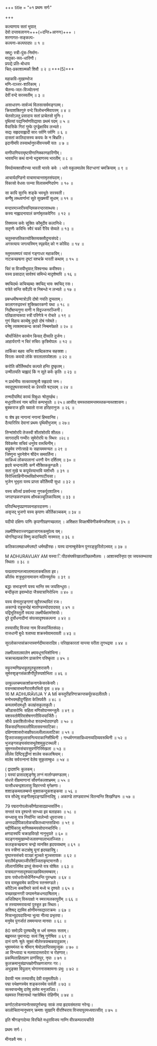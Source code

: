 +++
title = "०१ प्रथमः सर्गः"

+++

कल्याणाय सतां भूयात्  
देवो दन्तावलाननः+++(=दन्ति+आननः)+++ ।  
शरणागत-सङ्कल्प-  
कल्पना-कल्पपादपः ॥ १ ॥

स्रष्टुः स्त्री-पुंस-निर्माण-  
मातृका-रूप-धारिणौ।  
प्रपद्ये प्रति-बोधाय  
चित्-प्रकाशात्मकौ शिवौ ॥ २ ॥ +++(5)+++ 

महाकवि-मुखाम्भोज  
मणि-पञ्जर-शारिकाम् ।  
चैतन्य-जल-विज्योत्स्नां  
देवीं वन्दे सरस्वतीम् ॥ ३ ॥   

असाधारण-सार्वज्यं विलसत्सर्वमङ्गलम्।  
क्रियाशक्तिगुरुं वन्दे त्रिलोचनमिवापरम् ॥ ४ ॥   
चेतसोऽस्तु प्रसादाय सतां प्राचेतसो मुनिः।  
पृथिव्यां पद्यनिर्माणविद्यायाः प्रथमं पदम् ॥ ५ ॥   
वैयासिके गिरां गुम्फे पुण्ड्रेक्षाविव लभ्यते।  
सद्यः सहृदयाह्लादी सारः पर्वणि पर्वणि ॥ ६ ॥   
दासतां कालिदासस्य कवयः के न बिभ्रति।  
इदानीमपि तस्यार्थानुपजीवन्त्यमी यतः ॥ ७ ॥  


वाणीपाणिपरामृष्टवीणानिक्काणहारिणीम्।  
भावयन्ति कथं वान्ये भट्टबाणस्य भारतीम् ॥ ८ ॥  

विमर्दव्यक्तसौरभ्या भारती भारवेः कवेः ।
धत्ते वकुलमालेव विदग्धानां चमक्रियाम् ॥ ९ ॥  

आचार्यदण्डिनो वाचामाचान्तामृतसंपदाम्।  
विकासो वेधसः पत्न्या विलासमणिदर्पणः ॥ १० ॥  

सा कापि सुरभिः शङ्के भवभूतेः सरस्वती।  
कर्णेषु लब्धवर्णानां सूते सुखमयीं सुधाम् ॥ ११ ॥  

मन्दारमञ्जरीस्यन्दिमकरन्दरसाब्धयः।  
कस्य नाह्लादनायालं कर्णामृतकवेगिरः ॥ १२ ॥  

तिक्यस्य कवेः सूक्तिः कौमुदीव कलानिधेः।  
सतृप्णैः कविभिः स्वैरं चको रैरिव सेव्यते ॥ १३ ॥  

चतुस्सप्ततिकाव्योक्तिव्यक्तवैदुप्यसंपदे।  
अगस्त्याय जगत्यस्मिन् स्पृहयेत् को न कोविदः ॥ १४ ॥  

स्तुमस्तमपरं व्यासं गङ्गाधर महाकविम्।  
नाटकच्छद्मना दृष्टां यश्चक्रे भारती कथाम् ॥ १५ ॥  

चिरं स विजयीभूयात् विश्वनाथः कवीश्वरः।  
यस्य प्रसादात् सार्वश्यं समिन्धे मादृशेष्वपि ॥ १६ ॥  

क्वचिदर्थः कचिच्छब्दः क्वचिद् भावः क्वचिद् रसः।  
यत्रेते सन्ति सर्वेऽपि स निबन्धो न लभ्यते ॥ १७ ॥  


प्रबन्धमीषन्मात्रोऽपि दोषो नयति दूप्यताम्।  
कालागरुद्रवभरं शुक्तिक्षारकणो यथा ॥ १८ ॥   
निर्दोषाप्यगुणा वाणी न विद्वज्जनरञ्जिनी।  
पतिव्रताप्यरूपा स्त्री परिणेत्रे न रोचते ॥ १९ ॥   
गुणं विहाय काव्येषु दुष्ठो दोषं गवेषते।  
वनेषु त्यक्तमाकन्दः काको निम्बमपेक्षते ॥ २० ॥  

चौर्यार्जितेन काव्येन कियत् दीव्यति दुर्जनः।  
आहार्यरागो न चिरं रुचिरः कृत्रिमोपलः ॥ १२ ॥  

तार्किका बहवः सन्ति शाब्दिकाश्च सहस्रशः।  
विरलाः कवयो लोके सरलालापपेशलाः ॥ २२ ॥  

करोति कीर्तिमर्थाय कल्पते हन्ति दुष्कृतम्।  
उन्मीलयति चाह्लादं किं न सूते कवेः कृतिः ॥ २३ ॥  

न प्रार्थनीयः सत्काव्यश्रुत्यै सहृदयो जनः।  
स्वादुपुष्परसास्वादे कः प्रेरयति षट्पदम् ॥ २४ ॥  

तन्मदीयमिदं काव्यं विबुधाः श्रोतुमर्हथ।  
मधुराविजयं नाम चरितं कम्पभूपतेः ॥ २५॥
आसीत् समस्तसामन्तमस्तकन्यस्तशासनः।  
बुक्कराज इति ख्यातो राजा हरिहरानुजः ॥ २६ ॥  

यः शेष इव नागानां नगानां हिमवानिव।  
दैत्यारिरिव देवानां प्रथमः पृथिवीभुजाम् ॥ २७॥

तिग्मांशोरपि तेजस्वी शीतांशोरपि शीतलः।  
सागरादपि गम्भीरः सुमेरोरपि यः स्थिरः ॥२८॥  
विवेकमेव सचिवं धनुरेव वरूथिनीम्।  
बाहुमेव रणोत्साहे यः सहायममन्यत ॥ २९ ॥   
जिष्णुना भुवनेशेन श्रीदेन समवर्तिना।  
सान्निध्यं लोकपालानां धरणौ येन दर्शितम् ॥ ३० ॥   
हृदये चन्दनालेपैः कणें मौक्तिककुण्डलैः।  
सतां मुखे च कपूर्यस्याभावि यशोभरैः ॥ ३१ ॥   
विरोधिवाहिनीनाथविक्षोभणपटीयसा।  
भुजेन भूभृता यस्य प्राप्ता कीर्तिमयी सुधा ॥ ३२ ॥  

यस्य कीर्त्या प्रसर्पन्त्या गुणकर्पूरशालिनः।  
जगदण्डकरण्डस्य क्षौमकञ्चुलिकायितम् ॥ ३३ ॥  

परिपन्थिनृपप्राणपवनाहारदारुणः।  
असृजद् भुजगो यस्य कृपाणः कीर्तिकञ्चकम् ॥ ३४ ॥  

यदीयो दक्षिणः पाणिः कृपाणीग्रहणच्छलात् ।
अशिक्षत विपक्षश्रीवेणीकर्षणकौशलम् ॥ ३५ ॥  

लक्ष्मीश्चिराज्जगद्रक्षाजागरूकमुपेत्य यम्।  
योगनिद्राजडं विष्णु कदाचिदपि नास्मरत् ॥ ३६ ॥  

कलिकालमहाधर्मप्लष्टो धर्ममहीरुहः। यस्य दानाम्बुसेकेन पुनरङ्कुरितोऽभवत् ॥ ३७ ॥  

M ADHURAVIJAY AM
यस्या िपीठसंघर्षरेखालाञ्छितमौलयः ।
आशास्वरिनृपा एव जयस्तम्भतया स्थिताः ॥ ३८ ॥  

यत्प्रतापानलज्वालामालाकबलिता इव।  
कीर्तयः शत्रुभूपानामासन मलिनमूर्तयः ॥ ३९ ॥  

बद्धाः सभाङ्गणे यस्य भान्ति स्म जयसिन्धुराः।  
बन्दीकृता इवाम्भोदा जैत्रयात्रानिरोधिनः ॥ ४० ॥  

यस्य सेनातुरङ्गाणां खुरैरुत्थापितं रजः।  
अकाण्डे राहुसन्देहं मार्ताण्डस्योदपादयत् ॥ ४१ ॥   
यद्विभूतिस्तुतौ स्वल्पा लक्ष्मीर्यक्षामरेशयोः।  
दूरे दुर्योधनादीनां संपत्सादृश्यकल्पना ॥ ४२ ॥  

तस्यासीद् विजया नाम विजयार्जितसंपदः।  
राजधानी बुधैः श्लाघ्या शक्रस्येवामरावती ॥ ४३ ॥  

सुरलोकान्तसंक्रान्तस्वर्णदीमत्सरादिव। परिखाकारतां यान्त्या परीता तुगभद्रया ॥ ४४ ॥  

लक्ष्मीलतालवालेन क्ष्मावधूनाभिशोभिना।  
चक्राचलप्रकारेण प्राकारेण परिष्कृता ॥ ४५ ॥  

स्फुरन्मणिप्रभाहूतपुरुहूतशरासनैः।  
सुमेरुशृङ्गसंकाशैर्गोपुरैरुपशोभिता ॥ ४६ ॥  

उत्फुल्लचम्पकाशोकनागकेसरकेसरैः।  
वसन्तबासभवनैरारामैरभितो वृता ॥ ४७ ॥  
16
M ADHURĀVIJA Y A MÍ
कस्तुरीहरिणाक्रान्तकर्पूरकदलीतलैः।  
मनोभवमहीदुर्गंहिता केलिपर्वतैः ॥ ४८ ॥   
कमलामोदमधुरैः कलहंसकुलाकुलैः।  
क्रीडासरोभिः सहिता मणिसोपानमन्जुलैः ॥ ४९ ॥   
यशस्स्तोमैरिवाशेषनगरीविजयार्जितैः।  
सौधैः प्रकाशितोत्सेधा शरदम्भोदपाण्डरैः ॥ ५० ॥   
विकसदनितावल्लीविलासवनवाटिका।  
दक्षिणाशासरोजाक्षीफाललीलाललाटिका ॥ ५१ ॥   
द्विजराजसमुल्लासनित्यराकानिशीथिनी ।
गन्धर्वगणसान्निध्यनव्यदिव्यवरूथिनी ॥ ५२ ॥   
भुजङ्गसङ्घसंवासभूतेशमुकुटस्थली।  
सुमनस्तोमसंचारसुवर्णगिरिमेखला ॥ ५३ ॥   
लीलेव दिष्टिवृद्धीनां शालेव सकलश्रियाम्।  
मालेव सर्वरत्नानां वेलेव सुकृताम्बुधः ॥ ५४ ॥  

( द्वादशभिः कुलकम्।  
) यस्यां प्रासादशृङ्गेषु लग्नं मार्ताण्डमण्डलम्।  
संधत्ते वीक्षमाणानां सौवर्णकलशभ्रमम् ॥ ५५ ॥   
यत्सौधचन्द्रशालासु विहरन्त्यो मृगेक्षणाः।  
शशाङ्कमवलम्बन्ते मुक्ताकन्दुकशङ्कया ॥ ५६ ॥   
यत्र सौधेषु सङ्गीतमृदङ्गप्रतिनादिषु ।
अकाण्डे ताण्डवारम्भं वितन्वन्ति शिखण्डिनः ॥ ५७ ॥  


79
पद्मरागोपलोत्कीर्णप्रासादप्रान्तवर्तिनः।  
सन्ततं यत्र दृश्यन्ते सान्ध्या इव बलाहकाः ॥ ५८ ॥   
सन्ध्यासु यत्र निर्यान्ति जालेभ्यो धूपराजयः।  
अन्तःप्रदीपिकालोकचकितध्वान्तसन्निभाः ॥ ५९ ॥   
यद्दीर्घिकासु माणिक्कमयसोपानचारिभिः।  
क्षणदास्वपि चक्राहविरहो नानुभूयते ॥ ६० ॥   
यदङ्गनामुखाम्भोजलावण्यालाभलज्जितः।  
कलङ्कच्छद्मना चन्द्रो व्यनक्ति हृदयव्यथाम् ॥ ६१ ॥   
यत्र स्त्रीणां कटाक्षेषु यूनां हृदयहारिषु।  
पुष्पास्त्रसंचये वाञ्छां मुञ्चते मुञ्चसायकः ॥ ६२ ॥   
मरालैर्मङ्घमञ्जीरशिञ्जिताकृष्टमानसैः।  
लीलागतिमिव प्राप्तुं सेव्यन्ते यत्र योषितः ॥ ६३ ॥   
यत्रावलग्नसादृश्यवाञ्छाविमतमम्बरम्।  
प्रायः पयोधरोत्सेधैर्निरुन्धन्ति पुरन्ध्रयः ॥ ६४ ॥   
यत्र वामभ्रुवामेव काठिन्य स्तनमण्डले।  
कौटिल्य कबरीमारे कार्य मध्ये च दृश्यते ॥ ६५ ॥   
यच्छाखानगरी पम्पामनेकधनदाश्रिताम्।  
अधितिष्ठन् विरूपाक्षो न स्मरत्यलकापुरीम् ॥ ६६ ॥   
स तस्याममरावत्यां पुरुहूत इव स्थितः।  
अशिषद् द्यामिव क्षोणीमनवद्यपराक्रमः ॥ ६७ ॥   
मित्राभ्युदयदायिन्या भूत्या नीत्या प्रभृतया।  
मनुमेव पुनर्जातं तममन्यन्त मानवाः ॥ ६८ ॥  

80
 समोऽपि पुरुषार्थेषु स धर्म सम्मतः सताम्।  
बह्वमस्त पुमानाद्यः सत्वं त्रिषु गुणेष्विव ॥ ६९ ॥   
दानं पाणेः श्रुतेः सूक्तं मौलेस्त्रयम्बकपादुकाम्।  
भूषाममंस्त यः श्रीमान् श्रेयोऽवाप्तिसमुत्सुकः ॥ ७० ॥   
आ विन्ध्यादा च मलयादास्तादेरा च रोहणात्।  
प्रकम्पिताहितप्राण प्राणंसिपुर, नृपाः ॥ ७१ ॥   
कुलक्रमानुसंप्राप्तक्षोणीरक्षणजागरः गरः।  
अभुङ्क्त विपुलान् भोगाननासक्तमनाः प्रभुः ॥ ७२ ॥  

देवायी नाम तस्यासीद् देवी वसुमतीपतेः।  
पद्मा पभेक्षणस्येव शङ्करस्येव पार्वती ॥ ७३ ॥   
सत्स्वप्यन्येषु दारेषु तामेव मनुजाधिपः।  
वहमस्त निशानाथो नक्षत्रेष्विव रोहिणीम् ॥ ७४ ॥  

कर्णाटलोकनयनोत्सवपूर्णचन्द्रः
साकं तया हृदयसंमतया नरेन्द्रः।  
कालोचितान्यनुभवन् क्रमशः सुखानि
वीरश्चिराय विजयापुरमध्यवात्सीत् ॥ ७५ ॥  

इति श्रीगङ्गादेव्या विरचिते मधुराविजय नाम्नि वीरकम्परायचरिते

प्रथमः सर्गः।

मीनाक्ष्यै नमः ।
